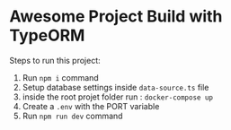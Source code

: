 # Awesome Project Build with TypeORM

Steps to run this project:

1. Run `npm i` command
2. Setup database settings inside `data-source.ts` file
3. inside the root projet folder run : `docker-compose up`
4. Create a `.env` with the PORT variable
5. Run `npm run dev` command
